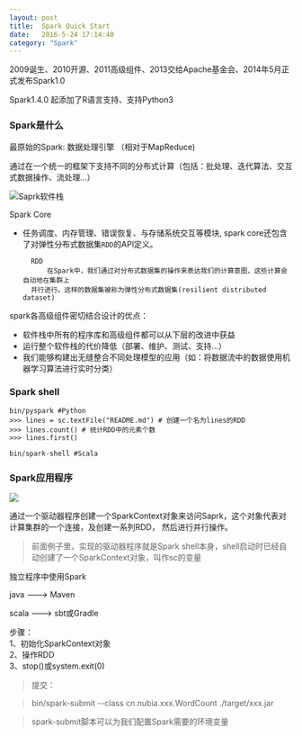 ```yaml
---
layout: post
title:  Spark Quick Start
date:	2016-5-24 17:14:40  
category: "Spark"
---
```


2009诞生、2010开源、2011高级组件、2013交给Apache基金会、2014年5月正式发布Spark1.0  

Spark1.4.0 起添加了R语言支持、支持Python3

### Spark是什么 ###

最原始的Spark: 数据处理引擎 （相对于MapReduce)  

通过在一个统一的框架下支持不同的分布式计算（包括：批处理、迭代算法、交互式数据操作、流处理...）

![Saprk软件栈](http://geleeq.github.io/blog/post_res/images/spark/spark_soft_stack.jpg)

Spark Core  
  
- 任务调度、内存管理、错误恢复、与存储系统交互等模块, spark core还包含了对弹性分布式数据集`RDD`的API定义。

		RDD
			在Spark中，我们通过对分布式数据集的操作来表达我们的计算意图，这些计算会自动地在集群上
		并行进行。这样的数据集被称为弹性分布式数据集(resilient distributed dataset)

spark各高级组件密切结合设计的优点：

- 软件栈中所有的程序库和高级组件都可以从下层的改进中获益
- 运行整个软件栈的代价降低（部署、维护、测试、支持...）
- 我们能够构建出无缝整合不同处理模型的应用（如：将数据流中的数据使用机器学习算法进行实时分类）

### Spark shell ###

	bin/pyspark #Python
	>>> lines = sc.textFile("README.md") # 创建一个名为lines的RDD
	>>> lines.count() # 统计RDD中的元素个数
	>>> lines.first()

	bin/spark-shell #Scala

### Spark应用程序 ###
![](http://geleeq.github.io/blog/post_res/images/spark/spark-exec.jpg)

通过一个驱动器程序创建一个SparkContext对象来访问Saprk，这个对象代表对计算集群的一个连接，及创建一系列RDD，
然后进行并行操作。

>前面例子里，实现的驱动器程序就是Spark shell本身，shell启动时已经自动创建了一个SparkContext对象，叫作sc的变量

独立程序中使用Spark

java ---> Maven

scala ---> sbt或Gradle

步骤：  
1、初始化SparkContext对象  
2、操作RDD  
3、stop()或system.exit(0)

>提交：

>bin/spark-submit --class cn.nubia.xxx.WordCount ./target/xxx.jar

>spark-submit脚本可以为我们配置Spark需要的环境变量